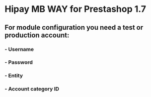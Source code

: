 # Hipay MB WAY for Prestashop 1.7
## For module configuration you need a test or production account: 
### - Username
### - Password
### - Entity
### - Account category ID
